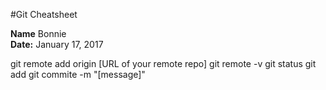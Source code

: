 #Git Cheatsheet  

**Name** Bonnie  
**Date:** January 17, 2017  

git remote add origin [URL of your remote repo]
git remote -v
git status
git add
git commite -m "[message]"